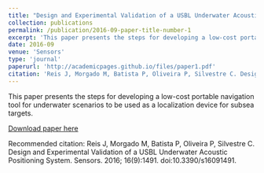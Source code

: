 ```yaml
---
title: "Design and Experimental Validation of a USBL Underwater Acoustic Positioning System"
collection: publications
permalink: /publication/2016-09-paper-title-number-1
excerpt: 'This paper presents the steps for developing a low-cost portable navigation tool for underwater scenarios to be used as a localization device for subsea targets.'
date: 2016-09
venue: 'Sensors'
type: 'journal'
paperurl: 'http://academicpages.github.io/files/paper1.pdf'
citation: 'Reis J, Morgado M, Batista P, Oliveira P, Silvestre C. Design and Experimental Validation of a USBL Underwater Acoustic Positioning System. Sensors. 2016; 16(9):1491. https://doi.org/10.3390/s16091491'
---
```

This paper presents the steps for developing a low-cost portable navigation tool for underwater scenarios to be used as a localization device for subsea targets.

[Download paper here](http://academicpages.github.io/files/paper1.pdf)

Recommended citation: Reis J, Morgado M, Batista P, Oliveira P, Silvestre C. Design and Experimental Validation of a USBL Underwater Acoustic Positioning System. Sensors. 2016; 16(9):1491. doi:10.3390/s16091491.
